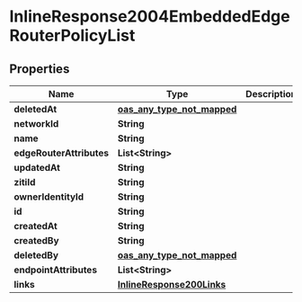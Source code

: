 

# InlineResponse2004EmbeddedEdgeRouterPolicyList

## Properties

Name | Type | Description | Notes
------------ | ------------- | ------------- | -------------
**deletedAt** | [**oas_any_type_not_mapped**](.md) |  | 
**networkId** | **String** |  | 
**name** | **String** |  | 
**edgeRouterAttributes** | **List&lt;String&gt;** |  | 
**updatedAt** | **String** |  | 
**zitiId** | **String** |  | 
**ownerIdentityId** | **String** |  | 
**id** | **String** |  | 
**createdAt** | **String** |  | 
**createdBy** | **String** |  | 
**deletedBy** | [**oas_any_type_not_mapped**](.md) |  | 
**endpointAttributes** | **List&lt;String&gt;** |  | 
**links** | [**InlineResponse200Links**](InlineResponse200Links.md) |  | 



